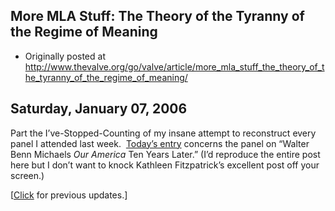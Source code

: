## More MLA Stuff: The Theory of the Tyranny of the Regime of Meaning

 * Originally posted at http://www.thevalve.org/go/valve/article/more_mla_stuff_the_theory_of_the_tyranny_of_the_regime_of_meaning/

##  Saturday, January 07, 2006 

Part the I’ve-Stopped-Counting of my insane attempt to reconstruct every panel I attended last week.  [Today’s entry](http://acephalous.typepad.com/acephalous/2006/01/the_theory_of_t.html) concerns the panel on “Walter Benn Michaels _Our America_ Ten Years Later.”  (I’d reproduce the entire post here but I don’t want to knock Kathleen Fitzpatrick’s excellent post off your screen.)  

\[[Click](http://www.thevalve.org/go/valve/article/blogging_the_mla/) for previous updates.\]

